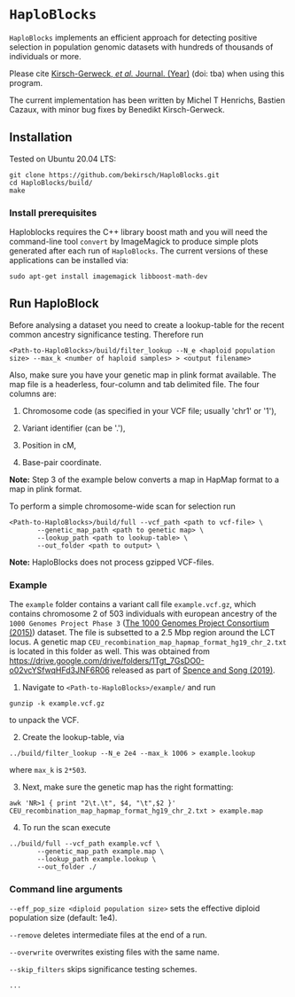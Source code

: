 # `HaploBlocks`

`HaploBlocks` implements an efficient approach for detecting positive selection in population
genomic datasets with hundreds of thousands of individuals or more.

Please cite [Kirsch-Gerweck, *et al.* Journal. (Year)](tba.hyper-link.tba) (doi: tba)
when using this program.

The current implementation has been written by Michel T Henrichs, Bastien Cazaux, with minor bug fixes by Benedikt Kirsch-Gerweck.

## Installation

Tested on Ubuntu 20.04 LTS:

```
git clone https://github.com/bekirsch/HaploBlocks.git
cd HaploBlocks/build/
make
```

### Install prerequisites

Haploblocks requires the C++ library boost math and you will need the command-line tool `convert` by ImageMagick to produce simple plots generated after each run of `HaploBlocks`. The current versions of these applications can be installed via:

```
sudo apt-get install imagemagick libboost-math-dev
```

<!--- More elaborate figures can be produced after running `HaploBlocks` using R. To install R on Ubuntu:

```
sudo apt-get install r-base-core
```
We require the `latex2exp` and `stringr` packages. If you don't have these installed in your local R installation (make sure you have one on your system), you should be able to install them from within R via `install.packages(c("latex2exp", "stringr"))`. If you have root access to your machine, you can install packages without requiring any user interaction by
```
sudo R -e 'install.packages(c("latex2exp", "stringr"), repos="https://cran.r-project.org")'
```
-->

## Run HaploBlock

Before analysing a dataset you need to create a lookup-table for the recent common ancestry significance testing. Therefore run
```
<Path-to-HaploBlocks>/build/filter_lookup --N_e <haploid population size> --max_k <number of haploid samples> > <output filename>
```
Also, make sure you have your genetic map in plink format available. The map file is a headerless, four-column and tab delimited file. The four columns are: 

1. Chromosome code (as specified in your VCF file; usually 'chr1' or '1'),


2. Variant identifier (can be '.'),


3. Position in cM,


4. Base-pair coordinate.

**Note:** Step 3 of the example below converts a map in HapMap format to a map in plink format.


To perform a simple chromosome-wide scan for selection run
```
<Path-to-HaploBlocks>/build/full --vcf_path <path to vcf-file> \
       --genetic_map_path <path to genetic map> \
       --lookup_path <path to lookup-table> \
       --out_folder <path to output> \
```
**Note:** HaploBlocks does not process gzipped VCF-files.

### Example

The `example` folder contains a variant call file `example.vcf.gz`, which contains chromosome 2 of 503 individuals with european ancestry of the `1000 Genomes Project Phase 3` ([The 1000 Genomes Project Consortium (2015)](https://doi.org/10.1038/nature15393)) dataset. The file is subsetted to a 2.5 Mbp region around the LCT locus. A genetic map `CEU_recombination_map_hapmap_format_hg19_chr_2.txt` is located in this folder as well. This was obtained from https://drive.google.com/drive/folders/1Tgt_7GsDO0-o02vcYSfwqHFd3JNF6R06 released as part of [Spence and Song (2019)](https://doi.org/10.1126/sciadv.aaw9206).

1. Navigate to `<Path-to-HaploBlocks>/example/` and run
```
gunzip -k example.vcf.gz
```
to unpack the VCF.

2. Create the lookup-table, via
```
../build/filter_lookup --N_e 2e4 --max_k 1006 > example.lookup
```
where `max_k` is `2*503`.

3. Next, make sure the genetic map has the right formatting:

```
awk 'NR>1 { print "2\t.\t", $4, "\t",$2 }' CEU_recombination_map_hapmap_format_hg19_chr_2.txt > example.map
```

4. To run the scan execute
```
../build/full --vcf_path example.vcf \
       --genetic_map_path example.map \
       --lookup_path example.lookup \
       --out_folder ./ 
```

### Command line arguments
`--eff_pop_size <diploid population size>` sets the effective diploid population size (default: 1e4).

`--remove` deletes intermediate files at the end of a run.

`--overwrite` overwrites existing files with the same name.

`--skip_filters` skips significance testing schemes.


`...`
